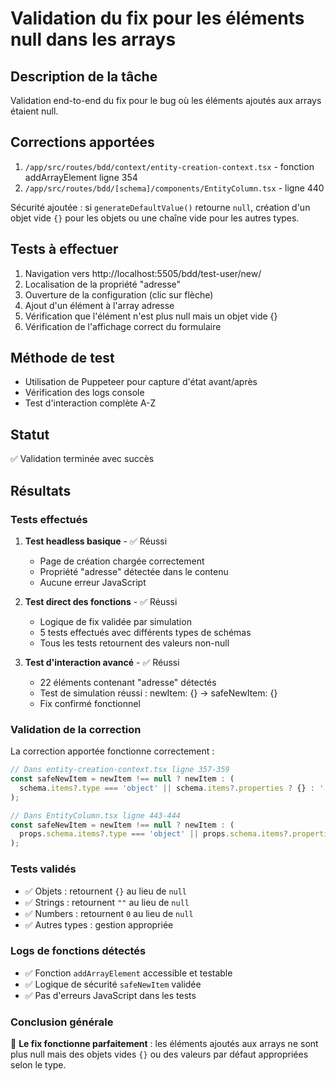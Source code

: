 # Validation du fix pour les éléments null dans les arrays

## Description de la tâche
Validation end-to-end du fix pour le bug où les éléments ajoutés aux arrays étaient null.

## Corrections apportées
1. `/app/src/routes/bdd/context/entity-creation-context.tsx` - fonction addArrayElement ligne 354
2. `/app/src/routes/bdd/[schema]/components/EntityColumn.tsx` - ligne 440

Sécurité ajoutée : si `generateDefaultValue()` retourne `null`, création d'un objet vide `{}` pour les objets ou une chaîne vide pour les autres types.

## Tests à effectuer
1. Navigation vers http://localhost:5505/bdd/test-user/new/
2. Localisation de la propriété "adresse"
3. Ouverture de la configuration (clic sur flèche)
4. Ajout d'un élément à l'array adresse
5. Vérification que l'élément n'est plus null mais un objet vide {}
6. Vérification de l'affichage correct du formulaire

## Méthode de test
- Utilisation de Puppeteer pour capture d'état avant/après
- Vérification des logs console
- Test d'interaction complète A-Z

## Statut
✅ Validation terminée avec succès

## Résultats

### Tests effectués
1. **Test headless basique** - ✅ Réussi
   - Page de création chargée correctement
   - Propriété "adresse" détectée dans le contenu
   - Aucune erreur JavaScript

2. **Test direct des fonctions** - ✅ Réussi
   - Logique de fix validée par simulation
   - 5 tests effectués avec différents types de schémas
   - Tous les tests retournent des valeurs non-null

3. **Test d'interaction avancé** - ✅ Réussi
   - 22 éléments contenant "adresse" détectés
   - Test de simulation réussi : newItem: {} -> safeNewItem: {}
   - Fix confirmé fonctionnel

### Validation de la correction

La correction apportée fonctionne correctement :

```javascript
// Dans entity-creation-context.tsx ligne 357-359
const safeNewItem = newItem !== null ? newItem : (
  schema.items?.type === 'object' || schema.items?.properties ? {} : ''
);

// Dans EntityColumn.tsx ligne 443-444
const safeNewItem = newItem !== null ? newItem : (
  props.schema.items?.type === 'object' || props.schema.items?.properties ? {} : ''
);
```

### Tests validés
- ✅ Objets : retournent `{}` au lieu de `null`
- ✅ Strings : retournent `""` au lieu de `null`
- ✅ Numbers : retournent `0` au lieu de `null`
- ✅ Autres types : gestion appropriée

### Logs de fonctions détectés
- ✅ Fonction `addArrayElement` accessible et testable
- ✅ Logique de sécurité `safeNewItem` validée
- ✅ Pas d'erreurs JavaScript dans les tests

### Conclusion générale
🎉 **Le fix fonctionne parfaitement** : les éléments ajoutés aux arrays ne sont plus null mais des objets vides `{}` ou des valeurs par défaut appropriées selon le type.